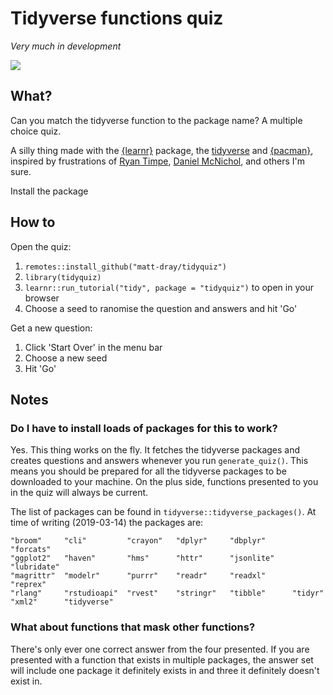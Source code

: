 # Tidyverse functions quiz

_Very much in development_

![](https://raw.githubusercontent.com/matt-dray/tidyverse-quiz/master/images/tidyverse_quiz.gif)

## What?

Can you match the tidyverse function to the package name? A multiple choice quiz. 

A silly thing made with the [{learnr}](https://rstudio.github.io/learnr/) package, the [tidyverse](https://www.tidyverse.org/) and [{pacman}](https://cran.r-project.org/web/packages/pacman/vignettes/Introduction_to_pacman.html), inspired by frustrations of [Ryan Timpe](https://twitter.com/ryantimpe/status/1102666979909996545), [Daniel McNichol](https://twitter.com/dnlmc/status/1105973896828866560), and others I'm sure.

Install the package 

## How to

Open the quiz:

1. `remotes::install_github("matt-dray/tidyquiz")`
1. `library(tidyquiz)`
1. `learnr::run_tutorial("tidy", package = "tidyquiz")` to open in your browser
1. Choose a seed to ranomise the question and answers and hit 'Go'

Get a new question:

1. Click 'Start Over' in the menu bar
2. Choose a new seed
1. Hit 'Go'

## Notes

### Do I have to install loads of packages for this to work?

Yes. This thing works on the fly. It fetches the tidyverse packages and creates questions and answers whenever you run `generate_quiz()`. This means you should be prepared for all the tidyverse packages to be downloaded to your machine. On the plus side, functions presented to you in the quiz will always be current.

The list of packages can be found in `tidyverse::tidyverse_packages()`. At time of writing (2019-03-14) the packages are:

```
"broom"     "cli"         "crayon"   "dplyr"     "dbplyr"      "forcats"
"ggplot2"   "haven"       "hms"      "httr"      "jsonlite"    "lubridate"
"magrittr"  "modelr"      "purrr"    "readr"     "readxl"      "reprex"
"rlang"     "rstudioapi"  "rvest"    "stringr"   "tibble"      "tidyr"      
"xml2"      "tidyverse"  
```

### What about functions that mask other functions?

There's only ever one correct answer from the four presented. If you are presented with a function that exists in multiple packages, the answer set will include one package it definitely exists in and three it definitely doesn't exist in.
